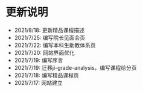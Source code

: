 # 更新说明

- 2021/8/18: 更新精品课程描述
- 2021/7/25: 编写院长见面会页
- 2021/7/22: 编写本科生助教体系页
- 2021/7/20: 网站界面优化
- 2021/7/19: 编写序言
- 2021/7/19: 迁移ji-grade-analysis，编写课程给分页
- 2021/7/18: 编写精品课程页
- 2021/7/17: 网站建立
